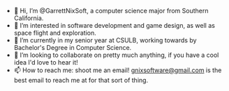 - 👋 Hi, I’m @GarrettNixSoft, a computer science major from Southern California.
- 👀 I’m interested in software development and game design, as well as space flight and exploration.
- 🌱 I’m currently in my senior year at CSULB, working towards by Bachelor's Degree in Computer Science.
- 💞️ I’m looking to collaborate on pretty much anything, if you have a cool idea I'd love to hear it!
- 📫 How to reach me: shoot me an email! gnixsoftware@gmail.com is the best email to reach me at for that sort of thing.

<!---
GarrettNixSoft/GarrettNixSoft is a ✨ special ✨ repository because its `README.md` (this file) appears on your GitHub profile.
You can click the Preview link to take a look at your changes.
--->
